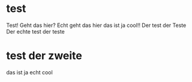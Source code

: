 # test
Test!
Geht das hier?
Echt geht das hier das ist ja cool!!
Der test der Teste
Der echte test der teste
# test der zweite
das ist ja echt cool
